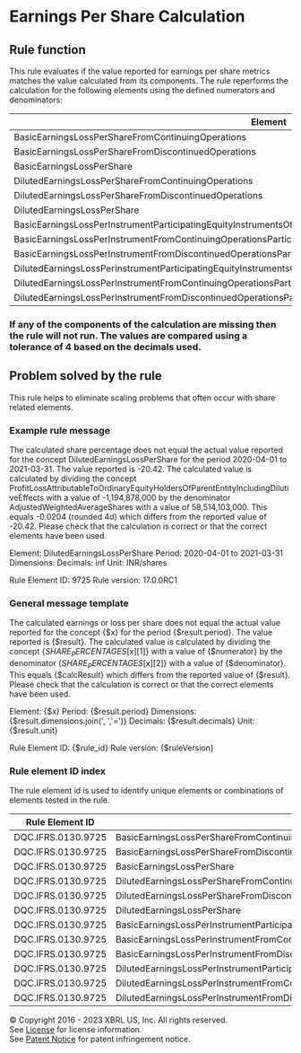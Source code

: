 # Earnings Per Share Calculation  
  
## Rule function
This rule evaluates if the value reported for earnings per share metrics matches the value calculated from its components.  The rule reperforms the calculation for the following elements using the defined numerators and denominators:

|Element|Numerator|Denominator|
|--- |--- |--- |
|BasicEarningsLossPerShareFromContinuingOperations|ProfitLossFromContinuingOperationsAttributableToOrdinaryEquityHoldersOfParentEntity|WeightedAverageShares|
|BasicEarningsLossPerShareFromDiscontinuedOperations|ProfitLossFromDiscontinuedOperationsAttributableToOrdinaryEquityHoldersOfParentEntity|WeightedAverageShares|
|BasicEarningsLossPerShare|ProfitLossAttributableToOrdinaryEquityHoldersOfParentEntity|WeightedAverageShares|
|DilutedEarningsLossPerShareFromContinuingOperations|ProfitLossFromContinuingOperationsAttributableToOrdinaryEquityHoldersOfParentEntityIncludingDilutiveEffects|AdjustedWeightedAverageShares|
|DilutedEarningsLossPerShareFromDiscontinuedOperations|ProfitLossFromDiscontinuedOperationsAttributableToOrdinaryEquityHoldersOfParentEntityIncludingDilutiveEffects|AdjustedWeightedAverageShares|
|DilutedEarningsLossPerShare|ProfitLossAttributableToOrdinaryEquityHoldersOfParentEntityIncludingDilutiveEffects|AdjustedWeightedAverageShares|
|BasicEarningsLossPerInstrumentParticipatingEquityInstrumentsOtherThanOrdinaryShares|ProfitLossAttributableToParticipatingEquityInstrumentsOtherThanOrdinarySharesUsedInCalculatingBasicEarningsLossPerInstrument|WeightedAverageNumberOfInstrumentsUsedInCalculatingBasicEarningsLossPerInstrumentParticipatingEquityInstrumentsOtherThanOrdinaryShares|
|BasicEarningsLossPerInstrumentFromContinuingOperationsParticipatingEquityInstrumentsOtherThanOrdinaryShares|ProfitLossFromContinuingOperationsAttributableToParticipatingEquityInstrumentsOtherThanOrdinarySharesUsedInCalculatingBasicEarningsLossPerInstrument|WeightedAverageNumberOfInstrumentsUsedInCalculatingBasicEarningsLossPerInstrumentParticipatingEquityInstrumentsOtherThanOrdinaryShares|
|BasicEarningsLossPerInstrumentFromDiscontinuedOperationsParticipatingEquityInstrumentsOtherThanOrdinaryShares|ProfitLossFromDiscontinuedOperationsAttributableToParticipatingEquityInstrumentsOtherThanOrdinarySharesUsedInCalculatingBasicEarningsLossPerInstrument|WeightedAverageNumberOfInstrumentsUsedInCalculatingBasicEarningsLossPerInstrumentParticipatingEquityInstrumentsOtherThanOrdinaryShares|
|DilutedEarningsLossPerInstrumentParticipatingEquityInstrumentsOtherThanOrdinaryShares|ProfitLossAttributableToParticipatingEquityInstrumentsOtherThanOrdinarySharesUsedInCalculatingDilutedEarningsLossPerInstrument|WeightedAverageNumberOfInstrumentsUsedInCalculatingDilutedEarningsLossPerInstrumentParticipatingEquityInstrumentsOtherThanOrdinaryShares|
|DilutedEarningsLossPerInstrumentFromContinuingOperationsParticipatingEquityInstrumentsOtherThanOrdinaryShares|ProfitLossFromContinuingOperationsAttributableToParticipatingEquityInstrumentsOtherThanOrdinarySharesUsedInCalculatingDilutedEarningsLossPerInstrument|WeightedAverageNumberOfInstrumentsUsedInCalculatingDilutedEarningsLossPerInstrumentParticipatingEquityInstrumentsOtherThanOrdinaryShares|
|DilutedEarningsLossPerInstrumentFromDiscontinuedOperationsParticipatingEquityInstrumentsOtherThanOrdinaryShares|ProfitLossFromDiscontinuedOperationsAttributableToParticipatingEquityInstrumentsOtherThanOrdinarySharesUsedInCalculatingDilutedEarningsLossPerInstrument|WeightedAverageNumberOfInstrumentsUsedInCalculatingDilutedEarningsLossPerInstrumentParticipatingEquityInstrumentsOtherThanOrdinaryShares|

### If any of the components of the calculation are missing then the rule will not run. The values are compared using a tolerance of 4 based on the decimals used.

## Problem solved by the rule
This rule helps to eliminate scaling problems that often occur with share related elements. 

### Example rule message
The calculated share percentage does not equal the actual value reported for the concept DilutedEarningsLossPerShare for the period 2020-04-01 to 2021-03-31. The value reported is -20.42. The calculated value is calculated by dividing the concept ProfitLossAttributableToOrdinaryEquityHoldersOfParentEntityIncludingDilutiveEffects with a value of -1,194,878,000 by the denominator AdjustedWeightedAverageShares with a value of 58,514,103,000. This equals -0.0204 (rounded 4d) which differs from the reported value of -20.42. Please check that the calculation is correct or that the correct elements have been used.

Element: DilutedEarningsLossPerShare
Period: 2020-04-01 to 2021-03-31
Dimensions: 
Decimals: inf 
Unit: INR/shares

Rule Element ID: 9725
Rule version: 17.0.0RC1 
  
### General message template  
The calculated earnings or loss per share does not equal the actual value reported for the concept {$x} for the period {$result.period}. The value reported is {$result}. The calculated value is calculated by dividing the concept {$SHARE_PERCENTAGES[$x][1]} with a value of {$numerator}  by the denominator {$SHARE_PERCENTAGES[$x][2]} with a value of {$denominator}. This equals {$calcResult} which differs from the reported value of {$result}. Please check that the calculation is correct or that the correct elements have been used.

Element: {$x}
Period: {$result.period} 
Dimensions: {$result.dimensions.join(', ','=')}
Decimals: {$result.decimals}
Unit: {$result.unit}

Rule Element ID: {$rule_id}
Rule version: {$ruleVersion}

### Rule element ID index  
The rule element id is used to identify unique elements or combinations of elements tested in the rule.

|Rule Element ID|Elements|
|--- |--- |
|DQC.IFRS.0130.9725|BasicEarningsLossPerShareFromContinuingOperations|
|DQC.IFRS.0130.9725|BasicEarningsLossPerShareFromDiscontinuedOperations|
|DQC.IFRS.0130.9725|BasicEarningsLossPerShare|
|DQC.IFRS.0130.9725|DilutedEarningsLossPerShareFromContinuingOperations|
|DQC.IFRS.0130.9725|DilutedEarningsLossPerShareFromDiscontinuedOperations|
|DQC.IFRS.0130.9725|DilutedEarningsLossPerShare|
|DQC.IFRS.0130.9725|BasicEarningsLossPerInstrumentParticipatingEquityInstrumentsOtherThanOrdinaryShares|
|DQC.IFRS.0130.9725|BasicEarningsLossPerInstrumentFromContinuingOperationsParticipatingEquityInstrumentsOtherThanOrdinaryShares|
|DQC.IFRS.0130.9725|BasicEarningsLossPerInstrumentFromDiscontinuedOperationsParticipatingEquityInstrumentsOtherThanOrdinaryShares|
|DQC.IFRS.0130.9725|DilutedEarningsLossPerInstrumentParticipatingEquityInstrumentsOtherThanOrdinaryShares|
|DQC.IFRS.0130.9725|DilutedEarningsLossPerInstrumentFromContinuingOperationsParticipatingEquityInstrumentsOtherThanOrdinaryShares|
|DQC.IFRS.0130.9725|DilutedEarningsLossPerInstrumentFromDiscontinuedOperationsParticipatingEquityInstrumentsOtherThanOrdinaryShares|



© Copyright 2016 - 2023 XBRL US, Inc. All rights reserved.   
See [License](https://xbrl.us/dqc-license) for license information.  
See [Patent Notice](https://xbrl.us/dqc-patent) for patent infringement notice.  